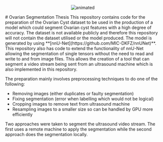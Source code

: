 <p align="center">
  <img src="https://user-images.githubusercontent.com/43524342/165301411-0dbca744-c0b7-44a4-86ca-fb3f5ee3b52c.gif" alt="animated" />
</p>
# Ovarian Segmentation Thesis
This repository contains code for the preparation of the Ovarian Cyst dataset to be used in the production of a model which could segment Ovarian cyst features
with a high degree of accuracy. The dataset is not available publicly and therefore this repository will not contain the dataset utilised or the model produced.
The model is generated by using **[nnU-Net](https://github.com/MIC-DKFZ/nnUNet)**. This repository also has code to extend the 
functionality of nnU-Net allowing the segmentation of single tensors without the need to read and write to and from image files. This allows the creation of a tool that
can segment a video stream being sent from an ultrasound machine which is also implemented in this repository. 

The preparation mainly involves preprocessing techniques to do one of the following:
-  Removing images (either duplicates or faulty segmentation)
-  Fixing segmentation (error when labelling which would not be logical)
-  Cropping images to remove text from ultrasound machine
-  Resampling images to a smaller size so can be handled by GPU more efficiently

Two approaches were taken to segment the ultrasound video stream. The first uses a remote machine to apply the segmentation while the second approach does the segmentation locally. 
